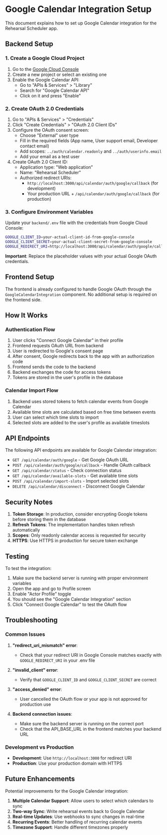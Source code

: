 # Google Calendar Integration Setup

This document explains how to set up Google Calendar integration for the Rehearsal Scheduler app.

## Backend Setup

### 1. Create a Google Cloud Project

1. Go to the [Google Cloud Console](https://console.cloud.google.com/)
2. Create a new project or select an existing one
3. Enable the Google Calendar API:
   - Go to "APIs & Services" > "Library"
   - Search for "Google Calendar API"
   - Click on it and press "Enable"

### 2. Create OAuth 2.0 Credentials

1. Go to "APIs & Services" > "Credentials"
2. Click "Create Credentials" > "OAuth 2.0 Client IDs"
3. Configure the OAuth consent screen:
   - Choose "External" user type
   - Fill in the required fields (App name, User support email, Developer contact email)
   - Add scopes: `../auth/calendar.readonly` and `../auth/userinfo.email`
   - Add your email as a test user
4. Create OAuth 2.0 Client ID:
   - Application type: "Web application"
   - Name: "Rehearsal Scheduler"
   - Authorized redirect URIs: 
     - `http://localhost:3000/api/calendar/auth/google/callback` (for development)
     - Your production URL + `/api/calendar/auth/google/callback` (for production)

### 3. Configure Environment Variables

Update your `backend/.env` file with the credentials from Google Cloud Console:

```bash
GOOGLE_CLIENT_ID=your-actual-client-id-from-google-console
GOOGLE_CLIENT_SECRET=your-actual-client-secret-from-google-console
GOOGLE_REDIRECT_URI=http://localhost:3000/api/calendar/auth/google/callback
```

**Important**: Replace the placeholder values with your actual Google OAuth credentials.

## Frontend Setup

The frontend is already configured to handle Google OAuth through the `GoogleCalendarIntegration` component. No additional setup is required on the frontend side.

## How It Works

### Authentication Flow

1. User clicks "Connect Google Calendar" in their profile
2. Frontend requests OAuth URL from backend
3. User is redirected to Google's consent page
4. After consent, Google redirects back to the app with an authorization code
5. Frontend sends the code to the backend
6. Backend exchanges the code for access tokens
7. Tokens are stored in the user's profile in the database

### Calendar Import Flow

1. Backend uses stored tokens to fetch calendar events from Google Calendar
2. Available time slots are calculated based on free time between events
3. User can select which time slots to import
4. Selected slots are added to the user's profile as available timeslots

## API Endpoints

The following API endpoints are available for Google Calendar integration:

- `GET /api/calendar/auth/google` - Get Google OAuth URL
- `POST /api/calendar/auth/google/callback` - Handle OAuth callback
- `GET /api/calendar/status` - Check connection status
- `GET /api/calendar/available-slots` - Get available time slots
- `POST /api/calendar/import-slots` - Import selected slots
- `DELETE /api/calendar/disconnect` - Disconnect Google Calendar

## Security Notes

1. **Token Storage**: In production, consider encrypting Google tokens before storing them in the database
2. **Refresh Tokens**: The implementation handles token refresh automatically
3. **Scopes**: Only readonly calendar access is requested for security
4. **HTTPS**: Use HTTPS in production for secure token exchange

## Testing

To test the integration:

1. Make sure the backend server is running with proper environment variables
2. Open the app and go to Profile screen
3. Enable "Actor Profile" toggle
4. You should see the "Google Calendar Integration" section
5. Click "Connect Google Calendar" to test the OAuth flow

## Troubleshooting

### Common Issues

1. **"redirect_uri_mismatch" error**: 
   - Check that your redirect URI in Google Console matches exactly with `GOOGLE_REDIRECT_URI` in your .env file

2. **"invalid_client" error**:
   - Verify that `GOOGLE_CLIENT_ID` and `GOOGLE_CLIENT_SECRET` are correct

3. **"access_denied" error**:
   - User cancelled the OAuth flow or your app is not approved for production use

4. **Backend connection issues**:
   - Make sure the backend server is running on the correct port
   - Check that the API_BASE_URL in the frontend matches your backend URL

### Development vs Production

- **Development**: Use `http://localhost:3000` for redirect URI
- **Production**: Use your production domain with HTTPS

## Future Enhancements

Potential improvements for the Google Calendar integration:

1. **Multiple Calendar Support**: Allow users to select which calendars to sync
2. **Two-way Sync**: Write rehearsal events back to Google Calendar
3. **Real-time Updates**: Use webhooks to sync changes in real-time
4. **Recurring Events**: Better handling of recurring calendar events
5. **Timezone Support**: Handle different timezones properly
